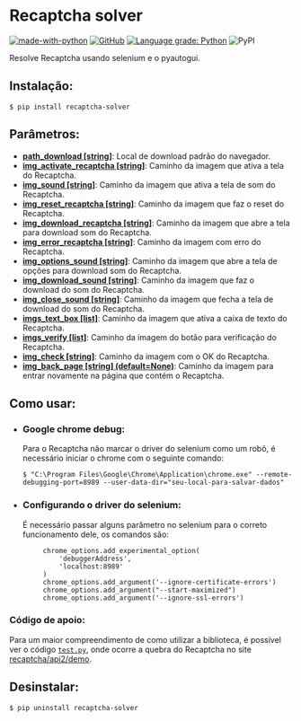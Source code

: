 # Recaptcha solver

[![made-with-python](https://img.shields.io/badge/Made%20with-Python-1f425f.svg)](https://www.python.org/)
[![GitHub](https://img.shields.io/github/license/BrunoASNascimento/recaptcha_solver)](LICENSE)
[![Language grade: Python](https://img.shields.io/lgtm/grade/python/g/BrunoASNascimento/recaptcha_solver.svg?logo=lgtm&logoWidth=18)](https://lgtm.com/projects/g/BrunoASNascimento/recaptcha_solver/context:python)
![PyPI](https://img.shields.io/pypi/v/recaptcha-solver)

Resolve Recaptcha usando selenium e o pyautogui.

## Instalação:

`$ pip install recaptcha-solver`

## Parâmetros:

- **[path_download [string]](img/path_download.png)**: Local de download padrão do navegador.
- **[img_activate_recaptcha [string]](img/img_activate_recaptcha.png)**: Caminho da imagem que ativa a tela do Recaptcha.
- **[img_sound [string]](img/img_sound.png)**: Caminho da imagem que ativa a tela de som do Recaptcha.
- **[img_reset_recaptcha [string]](img/img_reset_recaptcha.png)**: Caminho da imagem que faz o reset do Recaptcha.
- **[img_download_recaptcha [string]](img/img_download_recaptcha.png)**: Caminho da imagem que abre a tela para download som do Recaptcha.
- **[img_error_recaptcha [string]](img/img_error_recaptcha.png)**: Caminho da imagem com erro do Recaptcha.
- **[img_options_sound [string]](img/img_options_sound.png)**: Caminho da imagem que abre a tela de opções para download som do Recaptcha.
- **[img_download_sound [string]](img/img_download_sound.png)**: Caminho da imagem que faz o download do som do Recaptcha.
- **[img_close_sound [string]](img/img_close_sound.png)**: Caminho da imagem que fecha a tela de download do som do Recaptcha.
- **[imgs_text_box [list]](img/imgs_text_box_001.png)**: Caminho da imagem que ativa a caixa de texto do Recaptcha.
- **[imgs_verify [list]](img/imgs_verify_001.png)**: Caminho da imagem do botão para verificação do Recaptcha.
- **[img_check [string]](img/img_check.png)**: Caminho da imagem com o OK do Recaptcha.
- **[img_back_page [string] (default=None)](img/img_back_page.png)**: Caminho da imagem para entrar novamente na página que contém o Recaptcha.

## Como usar:

- ### Google chrome debug:

  Para o Recaptcha não marcar o driver do selenium como um robô, é necessário iniciar o chrome com o seguinte comando:

  `$ "C:\Program Files\Google\Chrome\Application\chrome.exe" --remote-debugging-port=8989 --user-data-dir="seu-local-para-salvar-dados"`

- ### Configurando o driver do selenium:

  É necessário passar alguns parâmetro no selenium para o correto funcionamento dele, os comandos são:

   ```
        chrome_options.add_experimental_option(
            'debuggerAddress',
            'localhost:8989'
        )
        chrome_options.add_argument('--ignore-certificate-errors')
        chrome_options.add_argument("--start-maximized")
        chrome_options.add_argument('--ignore-ssl-errors')
    ```

### Código de apoio:

   Para um maior compreendimento de como utilizar a biblioteca, é possível ver o código [`test.py`](test.py), onde ocorre a quebra do Recaptcha no site [recaptcha/api2/demo](https://www.google.com/recaptcha/api2/demo).

## Desinstalar:

`$ pip uninstall recaptcha-solver`
